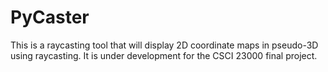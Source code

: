 # PyCaster
This is a raycasting tool that will display 2D coordinate maps in pseudo-3D using raycasting.
It is under development for the CSCI 23000 final project.
